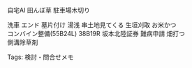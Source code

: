 自宅AI 田んぼ草 駐車場木切り

洗車 エンド 墓片付け 湯浅 串土地見てくる 生垣刈取 お米かつ  
コンバイン整備(55B24L) 38B19R 坂本北陸証券 難病申請 畑打つ  
側溝除草剤  

Tags: 検討・問合せメモ
